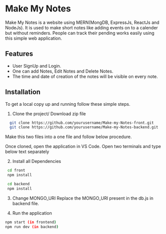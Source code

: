 
# Make My Notes

Make My Notes is a website using MERN(MongDB, ExpressJs, ReactJs and NodeJs). It is used to make short notes like adding events on to a calender but without reminders. People can track their pending works easily using this simple web application.


## Features

- User SignUp and Login.
- One can add Notes, Edit Notes and Delete Notes.
- The time and date of creation of the notes will be visible on every note.


## Installation

To get a local copy up and running follow these simple steps.


1. Clone the project/ Download zip file
```bash
  git clone https://github.com/yourusername/Make-my-Notes-front.git
  git clone https://github.com/yourusername/Make-my-Notes-backend.git
```
Make this two files into a one file and follow below procedure.

Once cloned, open the application in VS Code. Open two terminals and type below text separately

2. Install all Dependencies
```bash
 cd front
 npm install 

 cd backend
 npm install
```
3. Change MONGO_URI
Replace the MONGO_URI present in the db.js in backend file.

4. Run the application
```bash
npm start (in frontend)
npm run dev (in backend)




    